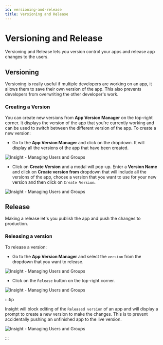 ```yaml
---
id: versioning-and-release
title: Versioning and Release
---
```


# Versioning and Release

Versioning and Release lets you version control your apps and release app changes to the users.

## Versioning

Versioning is really useful if multiple developers are working on an app, it allows them to save their own version of the app. This also prevents developers from overwriting the other developer's work.

### Creating a Version

You can create new versions from **App Version Manager** on the top-right corner. It displays the version of the app that you're currently working and can be used to switch between the different version of the app. To create a new version:

- Go to the **App Version Manager** and click on the dropdown. It will display all the versions of the app that have been created.



![Insight - Managing Users and Groups](/_images/insight2/tutorial/versioning-and-release/appversion.png)



- Click on **Create Version** and a modal will pop-up. Enter a **Version Name** and click on **Create version from** dropdown that will include all the versions of the app, choose a version that you want to use for your new version and then click on `Create Version`.



![Insight - Managing Users and Groups](/_images/insight2/tutorial/versioning-and-release/modal.png)



## Release

Making a release let's you publish the app and push the changes to production.

### Releasing a version

To release a version:

- Go to the **App Version Manager** and select the `version` from the dropdown that you want to release.



![Insight - Managing Users and Groups](/_images/insight2/tutorial/versioning-and-release/versiondropdown.png)

</div>

- Click on the `Release` button on the top-right corner.



![Insight - Managing Users and Groups](/_images/insight2/tutorial/versioning-and-release/release.png)

</div>


:::tip

Insight will block editing of the `Released version` of an app and will display a prompt to create a new version to make the changes. This is to prevent accidentally pushing an unfinished app to the live version.



![Insight - Managing Users and Groups](/_images/insight2/tutorial/versioning-and-release/prompt.png)

</div>

:::





